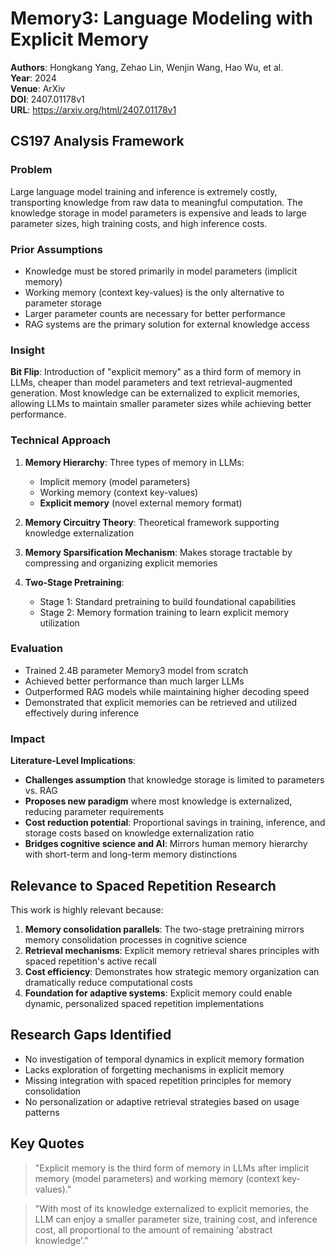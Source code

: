 # Memory3: Language Modeling with Explicit Memory

**Authors**: Hongkang Yang, Zehao Lin, Wenjin Wang, Hao Wu, et al.  
**Year**: 2024  
**Venue**: ArXiv  
**DOI**: 2407.01178v1  
**URL**: https://arxiv.org/html/2407.01178v1

## CS197 Analysis Framework

### Problem
Large language model training and inference is extremely costly, transporting knowledge from raw data to meaningful computation. The knowledge storage in model parameters is expensive and leads to large parameter sizes, high training costs, and high inference costs.

### Prior Assumptions
- Knowledge must be stored primarily in model parameters (implicit memory)
- Working memory (context key-values) is the only alternative to parameter storage
- Larger parameter counts are necessary for better performance
- RAG systems are the primary solution for external knowledge access

### Insight
**Bit Flip**: Introduction of "explicit memory" as a third form of memory in LLMs, cheaper than model parameters and text retrieval-augmented generation. Most knowledge can be externalized to explicit memories, allowing LLMs to maintain smaller parameter sizes while achieving better performance.

### Technical Approach
1. **Memory Hierarchy**: Three types of memory in LLMs:
   - Implicit memory (model parameters)
   - Working memory (context key-values) 
   - **Explicit memory** (novel external memory format)

2. **Memory Circuitry Theory**: Theoretical framework supporting knowledge externalization

3. **Memory Sparsification Mechanism**: Makes storage tractable by compressing and organizing explicit memories

4. **Two-Stage Pretraining**: 
   - Stage 1: Standard pretraining to build foundational capabilities
   - Stage 2: Memory formation training to learn explicit memory utilization

### Evaluation
- Trained 2.4B parameter Memory3 model from scratch
- Achieved better performance than much larger LLMs
- Outperformed RAG models while maintaining higher decoding speed
- Demonstrated that explicit memories can be retrieved and utilized effectively during inference

### Impact
**Literature-Level Implications**: 
- **Challenges assumption** that knowledge storage is limited to parameters vs. RAG
- **Proposes new paradigm** where most knowledge is externalized, reducing parameter requirements
- **Cost reduction potential**: Proportional savings in training, inference, and storage costs based on knowledge externalization ratio
- **Bridges cognitive science and AI**: Mirrors human memory hierarchy with short-term and long-term memory distinctions

## Relevance to Spaced Repetition Research

This work is highly relevant because:
1. **Memory consolidation parallels**: The two-stage pretraining mirrors memory consolidation processes in cognitive science
2. **Retrieval mechanisms**: Explicit memory retrieval shares principles with spaced repetition's active recall
3. **Cost efficiency**: Demonstrates how strategic memory organization can dramatically reduce computational costs
4. **Foundation for adaptive systems**: Explicit memory could enable dynamic, personalized spaced repetition implementations

## Research Gaps Identified
- No investigation of temporal dynamics in explicit memory formation
- Lacks exploration of forgetting mechanisms in explicit memory
- Missing integration with spaced repetition principles for memory consolidation
- No personalization or adaptive retrieval strategies based on usage patterns

## Key Quotes
> "Explicit memory is the third form of memory in LLMs after implicit memory (model parameters) and working memory (context key-values)."

> "With most of its knowledge externalized to explicit memories, the LLM can enjoy a smaller parameter size, training cost, and inference cost, all proportional to the amount of remaining 'abstract knowledge'."